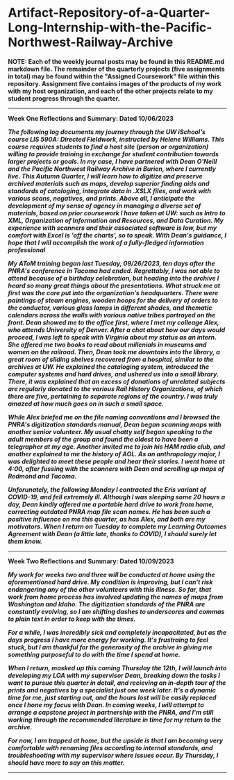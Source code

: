# Artifact-Repository-of-a-Quarter-Long-Internship-with-the-Pacific-Northwest-Railway-Archive

**NOTE: Each of the weekly journal posts may be found in this README.md markdown file. The remainder of the quarterly projects (five assignments in total) may be found within the "Assigned Coursework" file within this repository. Assignment five contains images of the products of my work with my host organization, and each of the other projects relate to my student progress through the quarter.** 

--------------------------------------------------------------------------------------------------------------------------------------------------------------------

**Week One Reflections and Summary: Dated 10/06/2023**

***The following log documents my journey through the UW iSchool's course LIS 590A: Directed Fieldwork, instructed by Helene Williams. This course requires students to find a host site (person or organization) willing to provide training in exchange for student contribution towards larger projects or goals. In my case, I have partnered with Dean O'Neill and the Pacific Northwest Railway Archive in Burien, where I currently live. This Autumn Quarter, I will learn how to digitize and preserve archived materials such as maps, develop superior finding aids and standards of cataloging, integrate data in .XSLX files, and work with various scans, negatives, and prints. Above all, I anticipate the development of my sense of agency in managing a diverse set of materials, based on prior coursework I have taken at UW: such as Intro to XML, Organization of Information and Resources, and Data Curation. My experience with scanners and their associated software is low, but my comfort with Excel is 'off the charts', so to speak. With Dean's guidance, I hope that I will accomplish the work of a fully-fledged information professional***

***My AToM training began last Tuesday, 09/26/2023, ten days after the PNRA's conference in Tacoma had ended. Regrettably, I was not able to attend because of a birthday celebration, but heading into the archive I heard so many great things about the presentations. What struck me at first was the care put into the organization's headquarters. There were paintings of steam engines, wooden hoops for the delivery of orders to the conductor, various glass lamps in different shades, and thematic calendars across the walls with various native tribes portrayed on the front. Dean showed me to the office first, where I met my colleage Alex, who attends University of Denver. After a chat about how our days would proceed, I was left to speak with Virginia about my status as an intern. She offered me two books to read about millenials in museums and women on the railroad. Then, Dean took me downtairs into the library, a great room of sliding shelves recovered from a hospital, similar to the archives at UW. He explained the cataloging system, introduced the computer systems and hard drives, and ushered us into a small library. There, it was explained that an excess of donations of unrelated subjects are regularly donated to the various Rail History Organizations, of which there are five, pertaining to separate regions of the country. I was truly amazed at how much goes on in such a small space.***

***While Alex briefed me on the file naming conventions and I browsed the PNRA's digitization standards manual, Dean began scanning maps with another senior volunteer. My usual chatty self began speaking to the adult members of the group and found the oldest to have been a telegrapher at my age. Another invited me to join his HAM radio club, and another explained to me the history of AOL. As an anthropology major, I was delighted to meet these people and hear their stories. I went home at 4:00, after fussing with the scanners with Dean and scrolling up maps of Redmond and Tacoma.***

***Unforunately, the following Monday I contracted the Eris variant of COVID-19, and fell extremely ill. Although I was sleeping some 20 hours a day, Dean kindly offered me a portable hard drive to work from home, correcting outdated PNRA map file scan names. He has been such a positive influence on me this quarter, as has Alex, and both are my motivators. When I return on Tuesday to complete my Learning Outcomes Agreement with Dean (a little late, thanks to COVID), I should surely let them know.***

--------------------------------------------------------------------------------------------------------------------------------------------------------------------

**Week Two Reflections and Summary: Dated 10/09/2023**

***My work for weeks two and three will be conducted at home using the aforementioned hard drive. My condition is improving, but I can't risk endangering any of the other volunteers with this illness. So far, that work from home process has involved updating the names of maps from Washington and Idaho. The digitization standards of the PNRA are constantly evolving, so I am shifting dashes to underscores and commas to plain text in order to keep with the times.***

***For a while, I was incredibly sick and completely incapacitated, but as the days progress I have more energy for working. It's frustraing to feel stuck, but I am thankful for the generosity of the archive in giving me something purposeful to do with the time I spend at home.***

***When I return, masked up this coming Thursday the 12th, I will launch into developing my LOA with my supervisor Dean, breaking down the tasks I want to pursue this quarter in detail, and recieving an in-depth tour of the prints and negatives by a specialist just one week later. It's a dynamic time for me, just starting out, and the hours lost will be easily replaced once I hone my focus with Dean. In coming weeks, I will attempt to arrange a capstone project in partnership with the PNRA, and I'm still working through the recommended literature in time for my return to the archive.***

***For now, I am trapped at home, but the upside is that I am becoming very comfortable with renaming files according to internal standards, and troubleshooting with my supervisor where issues occur. By Thursday, I should have more to say on this matter.***

--------------------------------------------------------------------------------------------------------------------------------------------------------------------
